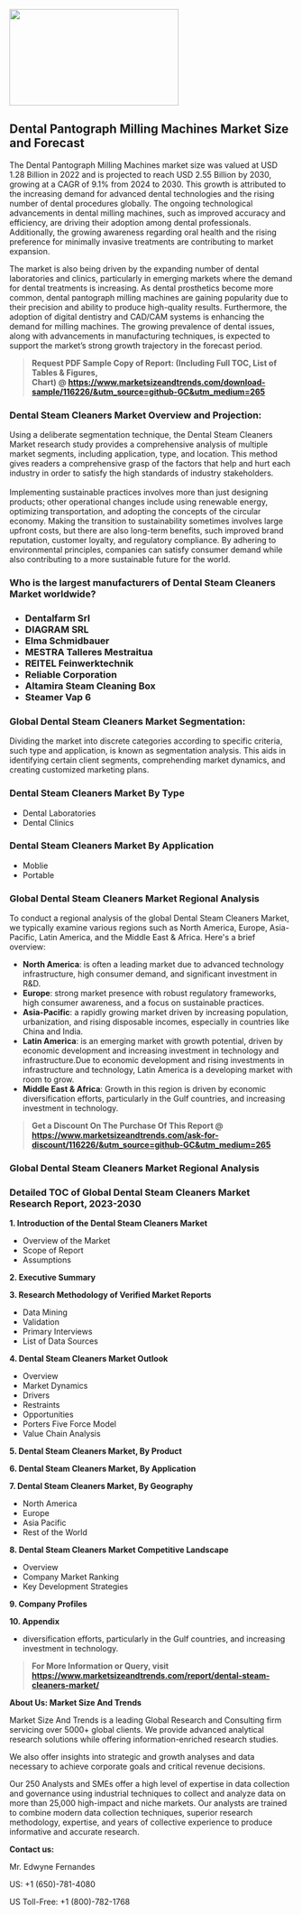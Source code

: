 <p><img class="alignnone size-medium wp-image-20088" src="https://ffe5etoiles.com/wp-content/uploads/2024/12/MST1-300x171.png" alt="" width="300" height="171" /></p><h2>Dental Pantograph Milling Machines Market Size and Forecast</h2><p>The Dental Pantograph Milling Machines market size was valued at USD 1.28 Billion in 2022 and is projected to reach USD 2.55 Billion by 2030, growing at a CAGR of 9.1% from 2024 to 2030. This growth is attributed to the increasing demand for advanced dental technologies and the rising number of dental procedures globally. The ongoing technological advancements in dental milling machines, such as improved accuracy and efficiency, are driving their adoption among dental professionals. Additionally, the growing awareness regarding oral health and the rising preference for minimally invasive treatments are contributing to market expansion.</p><p>The market is also being driven by the expanding number of dental laboratories and clinics, particularly in emerging markets where the demand for dental treatments is increasing. As dental prosthetics become more common, dental pantograph milling machines are gaining popularity due to their precision and ability to produce high-quality results. Furthermore, the adoption of digital dentistry and CAD/CAM systems is enhancing the demand for milling machines. The growing prevalence of dental issues, along with advancements in manufacturing techniques, is expected to support the market’s strong growth trajectory in the forecast period.</p></p><blockquote id="" class=""><strong>Request PDF Sample Copy of Report: (Including Full TOC, List of Tables &amp; Figures, Chart)&nbsp;@&nbsp;<strong><a href="https://www.marketsizeandtrends.com/download-sample/116226/&utm_source=github-GC&utm_medium=265" target="_blank">https://www.marketsizeandtrends.com/download-sample/116226/&utm_source=github-GC&utm_medium=265</a></strong></strong></blockquote><h3 id="" class="">Dental Steam Cleaners Market&nbsp;Overview and Projection:</h3><p id="" class="">Using a deliberate segmentation technique, the Dental Steam Cleaners Market research study provides a comprehensive analysis of multiple market segments, including application, type, and location. This method gives readers a comprehensive grasp of the factors that help and hurt each industry in order to satisfy the high standards of industry stakeholders. <br /> <br />Implementing sustainable practices involves more than just designing products; other operational changes include using renewable energy, optimizing transportation, and adopting the concepts of the circular economy. Making the transition to sustainability sometimes involves large upfront costs, but there are also long-term benefits, such improved brand reputation, customer loyalty, and regulatory compliance. By adhering to environmental principles, companies can satisfy consumer demand while also contributing to a more sustainable future for the world.</p><h3 id="" class="">Who is the largest manufacturers of&nbsp;Dental Steam Cleaners Market worldwide?</h3><h3 class=""><p><ul><li>Dentalfarm Srl </li><li> DIAGRAM SRL </li><li> Elma Schmidbauer </li><li> MESTRA Talleres Mestraitua </li><li> REITEL Feinwerktechnik </li><li> Reliable Corporation </li><li> Altamira Steam Cleaning Box </li><li> Steamer Vap 6</li></ul></p></h3><h3 id="" class="">Global&nbsp;Dental Steam Cleaners Market Segmentation:</h3><p id="" class="">Dividing the market into discrete categories according to specific criteria, such type and application, is known as segmentation analysis. This aids in identifying certain client segments, comprehending market dynamics, and creating customized marketing plans.</p><h3 id="" class="">Dental Steam Cleaners Market&nbsp;By Type</h3><p><p><ul><li>Dental Laboratories</li><li> Dental Clinics</p></li></ul></p></p><h3 id="" class="">Dental Steam Cleaners Market&nbsp;By Application</h3><p class=""><p><ul><li>Moblie</li><li> Portable</li></ul></p></p><h3 id="" class="">Global Dental Steam Cleaners Market Regional Analysis</h3><p id="" class="">To conduct a regional analysis of the global Dental Steam Cleaners Market, we typically examine various regions such as North America, Europe, Asia-Pacific, Latin America, and the Middle East &amp; Africa. Here's a brief overview:</p><ul><li><strong>North America</strong>: is often a leading market due to advanced technology infrastructure, high consumer demand, and significant investment in R&amp;D.</li><li><strong>Europe</strong>: strong market presence with robust regulatory frameworks, high consumer awareness, and a focus on sustainable practices.</li><li><strong>Asia-Pacific</strong>: a rapidly growing market driven by increasing population, urbanization, and rising disposable incomes, especially in countries like China and India.</li><li><strong>Latin America</strong>: is an emerging market with growth potential, driven by economic development and increasing investment in technology and infrastructure.Due to economic development and rising investments in infrastructure and technology, Latin America is a developing market with room to grow.</li><li><strong>Middle East &amp; Africa</strong>: Growth in this region is driven by economic diversification efforts, particularly in the Gulf countries, and increasing investment in technology.</li></ul><blockquote id="" class=""><strong>Get a Discount On The Purchase Of This Report @ <strong><a href="https://www.marketsizeandtrends.com/ask-for-discount/116226/&utm_source=github-GC&utm_medium=265" target="_blank">https://www.marketsizeandtrends.com/ask-for-discount/116226/&utm_source=github-GC&utm_medium=265</a></strong></strong></blockquote><h3 id="" class="">Global Dental Steam Cleaners Market Regional Analysis</h3><h3 id="" class="">Detailed TOC of Global Dental Steam Cleaners Market Research Report, 2023-2030</h3><p id="" class=""><strong>1. Introduction of the Dental Steam Cleaners Market</strong></p><ul><li>Overview of the Market</li><li>Scope of Report</li><li>Assumptions</li></ul><p id="" class=""><strong>2. Executive Summary</strong></p><p id="" class=""><strong>3. Research Methodology of Verified Market Reports</strong></p><ul><li>Data Mining</li><li>Validation</li><li>Primary Interviews</li><li>List of Data Sources</li></ul><p id="" class=""><strong>4. Dental Steam Cleaners Market Outlook</strong></p><ul><li>Overview</li><li>Market Dynamics</li><li>Drivers</li><li>Restraints</li><li>Opportunities</li><li>Porters Five Force Model</li><li>Value Chain Analysis</li></ul><p id="" class=""><strong>5. Dental Steam Cleaners Market, By Product</strong></p><p id="" class=""><strong>6. Dental Steam Cleaners Market, By Application</strong></p><p id="" class=""><strong>7. Dental Steam Cleaners Market, By Geography</strong></p><ul><li>North America</li><li>Europe</li><li>Asia Pacific</li><li>Rest of the World</li></ul><p id="" class=""><strong>8. Dental Steam Cleaners Market Competitive Landscape</strong></p><ul><li>Overview</li><li>Company Market Ranking</li><li>Key Development Strategies</li></ul><p id="" class=""><strong>9. Company Profiles</strong></p><p id="" class=""><strong>10. Appendix</strong></p><ul><li>diversification efforts, particularly in the Gulf countries, and increasing investment in technology.</li></ul><blockquote id="" class=""><strong>For More Information or Query, visit <strong><strong><a href="https://www.marketsizeandtrends.com/report/dental-steam-cleaners-market/" target="_blank">https://www.marketsizeandtrends.com/report/dental-steam-cleaners-market/</a></strong></strong></strong></blockquote><p id="" class=""><strong>About Us: Market Size And Trends</strong></p><p id="" class="">Market Size And Trends is a leading Global Research and Consulting firm servicing over 5000+ global clients. We provide advanced analytical research solutions while offering information-enriched research studies.</p><p id="" class="">We also offer insights into strategic and growth analyses and data necessary to achieve corporate goals and critical revenue decisions.</p><p id="" class="">Our 250 Analysts and SMEs offer a high level of expertise in data collection and governance using industrial techniques to collect and analyze data on more than 25,000 high-impact and niche markets. Our analysts are trained to combine modern data collection techniques, superior research methodology, expertise, and years of collective experience to produce informative and accurate research.</p><p id="" class=""><strong>Contact us:</strong></p><p id="" class="">Mr. Edwyne Fernandes</p><p id="" class="">US: +1 (650)-781-4080</p><p id="" class="">US Toll-Free: +1 (800)-782-1768</p>
